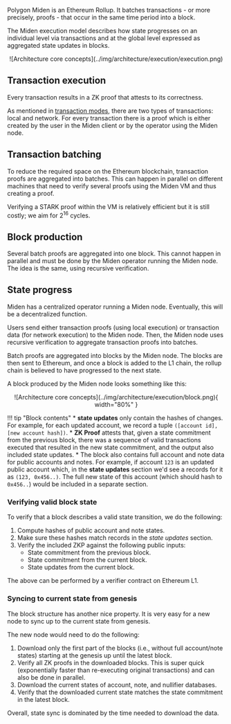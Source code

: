 Polygon Miden is an Ethereum Rollup. It batches transactions - or more precisely, proofs - that occur in the same time period into a block. 

The Miden execution model describes how state progresses on an individual level via transactions and at the global level expressed as aggregated state updates in blocks.

<center>
![Architecture core concepts](../img/architecture/execution/execution.png)
</center>

## Transaction execution

Every transaction results in a ZK proof that attests to its correctness.

As mentioned in [transaction modes](transactions/modes.md), there are two types of transactions: local and network. For every transaction there is a proof which is either created by the user in the Miden client or by the operator using the Miden node.

## Transaction batching

To reduce the required space on the Ethereum blockchain, transaction proofs are aggregated into batches. This can happen in parallel on different machines that need to verify several proofs using the Miden VM and thus creating a proof. 

Verifying a STARK proof within the VM is relatively efficient but it is still costly; we aim for 2<sup>16</sup> cycles.

## Block production

Several batch proofs are aggregated into one block. This cannot happen in parallel and must be done by the Miden operator running the Miden node. The idea is the same, using recursive verification.

## State progress

Miden has a centralized operator running a Miden node. Eventually, this will be a decentralized function.

Users send either transaction proofs (using local execution) or transaction data (for network execution) to the Miden node. Then, the Miden node uses recursive verification to aggregate transaction proofs into batches.

Batch proofs are aggregated into blocks by the Miden node. The blocks are then sent to Ethereum, and once a block is added to the L1 chain, the rollup chain is believed to have progressed to the next state.

A block produced by the Miden node looks something like this:

<center>
![Architecture core concepts](../img/architecture/execution/block.png){ width="80%" }
</center>

!!! tip "Block contents"
      * **state updates** only contain the hashes of changes. For example, for each updated account, we record a tuple `([account id], [new account hash])`.
      * **ZK Proof** attests that, given a state commitment from the previous block, there was a sequence of valid transactions executed that resulted in the new state commitment, and the output also included state updates.
      * The block also contains full account and note data for public accounts and notes. For example, if account `123` is an updated public account which, in the **state updates** section we'd see a records for it as `(123, 0x456..)`. The full new state of this account (which should hash to `0x456..`) would be included in a separate section.

### Verifying valid block state

To verify that a block describes a valid state transition, we do the following:

1. Compute hashes of public account and note states.
2. Make sure these hashes match records in the *state updates* section.
3. Verify the included ZKP against the following public inputs:
   - State commitment from the previous block.
   - State commitment from the current block.
   - State updates from the current block.

The above can be performed by a verifier contract on Ethereum L1.

### Syncing to current state from genesis

The block structure has another nice property. It is very easy for a new node to sync up to the current state from genesis. 

The new node would need to do the following:

1. Download only the first part of the blocks (i.e., without full account/note states) starting at the genesis up until the latest block.
2. Verify all ZK proofs in the downloaded blocks. This is super quick (exponentially faster than re-executing original transactions) and can also be done in parallel.
3. Download the current states of account, note, and nullifier databases.
4. Verify that the downloaded current state matches the state commitment in the latest block.

Overall, state sync is dominated by the time needed to download the data.